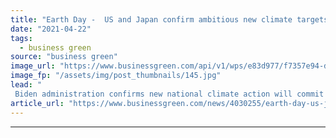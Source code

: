 ```yaml
---
title: "Earth Day -  US and Japan confirm ambitious new climate targets"
date: "2021-04-22"
tags: 
  - business green
source: "business green"
image_url: "https://www.businessgreen.com/api/v1/wps/e83d977/f7357e94-d2a0-4647-9213-caac8e365595/3/51101863859-5141896493-b-185x114.jpg"
image_fp: "/assets/img/post_thumbnails/145.jpg"
lead: "
 Biden administration confirms new national climate action will commit US to cutting emissions by 50 to 52 per cent against 2005 levels by 2030 ..."
article_url: "https://www.businessgreen.com/news/4030255/earth-day-us-japan-confirm-ambitious-climate-targets"
---
```


---
